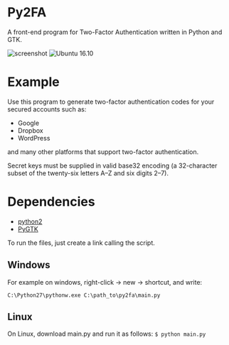 Py2FA
===============


A front-end program for Two-Factor Authentication written in Python and GTK.

![screenshot](https://i.imgur.com/YaJsXEx.png)
![Ubuntu 16.10](http://i.imgur.com/VAMwaKa.png)

Example
=======
Use this program to generate two-factor authentication codes for your secured accounts such as:
- Google
- Dropbox
- WordPress

and many other platforms that support two-factor authentication.

Secret keys must be supplied in valid base32 encoding (a 32-character subset of the twenty-six letters A–Z and six digits 2–7).

Dependencies
============

* [python2](http://www.python.org/ "python2")
* [PyGTK](http://www.pygtk.org/ "PyGTK")


To run the files, just create a link calling the script.

## Windows
For example on windows, right-click -> new -> shortcut, and write:

    C:\Python27\pythonw.exe C:\path_to\py2fa\main.py

## Linux
On Linux, download main.py and run it as follows:
`$ python main.py`
